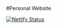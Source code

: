 #Personal Website

[![Netlify Status](https://api.netlify.com/api/v1/badges/3945f5ab-dc2d-49b7-b767-3ed1893da302/deploy-status)](https://app.netlify.com/sites/dandigangi/deploys)